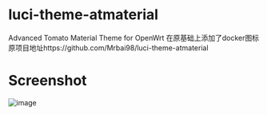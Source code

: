 # luci-theme-atmaterial
Advanced Tomato Material Theme for OpenWrt
在原基础上添加了docker图标
原项目地址https://github.com/Mrbai98/luci-theme-atmaterial
# Screenshot
![image](https://raw.githubusercontent.com/yangsongli/luci-theme-atmaterial/master/screenshot/QQ%E6%88%AA%E5%9B%BE20200224135000.png)
